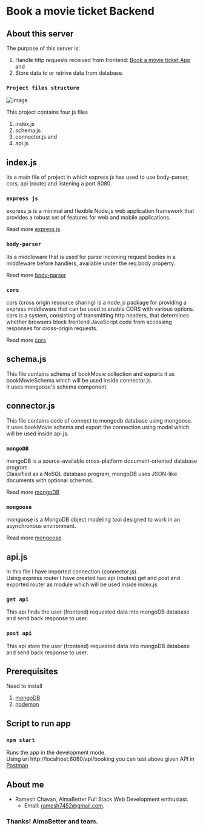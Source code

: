 # Book a movie ticket Backend

## About this server

The purpose of this server is:
1. Handle http requests received from frontend: [Book a movie ticket App](https://github.com/rameshgchavan/book-a-movie-ticket-frontend) and 
2. Store data to or retrive data from database.

### `Project files structure`
![image](https://github.com/rameshgchavan/book-a-movie-ticket-backend/assets/109573381/d92f4e1a-bda0-4c06-b48b-cc2e004de9ba)

This project contains four js files 
1. index.js
2. schema.js
3. connector.js and
4. api.js

## index.js
Its a main file of project in which express js has used to use body-parser, cors, api (route) and listening a port 8080.

 ### `express js`
  express js is a minimal and flexible Node.js web application framework that provides a robust set of features for web and mobile applications.
  
 Read more [express js](https://expressjs.com/)

 ### `body-parser`
Its a middleware that is used for parse incoming request bodies in a middleware before handlers, available under the req.body property.

Read more [body-parser](https://www.npmjs.com/package/body-parser)

 ### `cors`
cors (cross origin resource sharing) is a node.js package for providing a express middleware that can be used to enable CORS with various options.\
cors is a system, consisting of transmitting http headers, that determines whether browsers block frontend JavaScript code from accessing responses 
for cross-origin requests.

 Read more [cors](https://www.npmjs.com/package/cors)

 ## schema.js
This file contains schema of bookMovie collection and exports it as bookMovieSchema which will be used inside connector.js.\
It uses mongoose's schema component.

## connector.js
This file contains code of connect to mongodb database using mongoose.\
It uses bookMovie schema and export the connection using model which will be used inside api.js.

### `mongoDB`
mongoDB is a source-available cross-platform document-oriented database program.\
Classified as a NoSQL database program, mongoDB uses JSON-like documents with optional schemas.

Read more [mongoDB](https://www.mongodb.com/)

### `mongoose`
mongoose is a MongoDB object modeling tool designed to work in an asynchronous environment.

Read more [mongoose](https://www.npmjs.com/package/mongoose)

## api.js
In this file I have imported connection (connector.js).\
Using express router I have created two api (routes) get and post and exported router as module which will be used inside index.js
### `get api`
This api finds the user (frontend) requested data into mongoDB database and send back response to user.
### `post api`
This api store the user (frontend) requested data into mongoDB database and send back response to user.

## Prerequisites
Need to install 
1. [mongoDB](https://www.mongodb.com/try/download/shell)
2. [nodemon](https://www.npmjs.com/package/nodemon)

## Script to run app
### `npm start`
Runs the app in the development mode.\
Using uri http://localhost:8080/api/booking you can test above given API in [Postman](https://www.postman.com/downloads/) 

## About me
- Ramesh Chavan, AlmaBetter Full Stack Web Development enthusiast.
    - Email: ramesh7452@gmail.com.

### Thanks! AlmaBetter and team.

